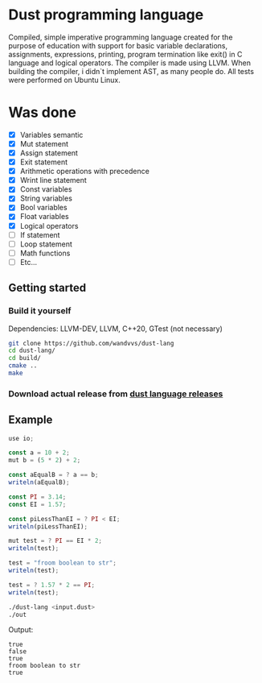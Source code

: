 # Dust programming language
Сompiled, simple imperative programming language created for the purpose of education with support for basic variable declarations, assignments, expressions, printing, program termination like exit() in C language and logical operators.
The compiler is made using LLVM.
When building the compiler, i didn`t implement AST, as many people do.
All tests were performed on Ubuntu Linux.

# Was done
- [x] Variables semantic
- [x] Mut statement
- [x] Assign statement
- [x] Exit statement
- [x] Arithmetic operations with precedence
- [X] Wrint line statement
- [X] Const variables
- [X] String variables
- [X] Bool variables
- [X] Float variables
- [x] Logical operators
- [ ] If statement
- [ ] Loop statement
- [ ] Math functions
- [ ] Etc...

## Getting started
### Build it yourself
Dependencies: LLVM-DEV, LLVM, C++20, GTest (not necessary)
```bash
git clone https://github.com/wandvvs/dust-lang
cd dust-lang/
cd build/
cmake ..
make
```
### Download actual release from [dust language releases](https://github.com/wandvvs/dust-lang/releases/tag/dust_lang_0_0_3) 

## Example
```js
use io;

const a = 10 + 2;
mut b = (5 * 2) + 2;

const aEqualB = ? a == b;
writeln(aEqualB);

const PI = 3.14;
const EI = 1.57;

const piLessThanEI = ? PI < EI;
writeln(piLessThanEI);

mut test = ? PI == EI * 2;
writeln(test);

test = "froom boolean to str";
writeln(test);

test = ? 1.57 * 2 == PI;
writeln(test);
```

```bash
./dust-lang <input.dust>
./out
```

Output:
```
true
false
true
froom boolean to str
true
```
